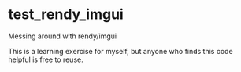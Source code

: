 # test_rendy_imgui
Messing around with rendy/imgui

This is a learning exercise for myself, but anyone who finds this code helpful is free to reuse.
